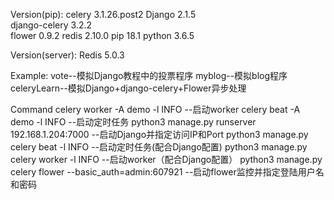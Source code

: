 Version(pip):
celery        3.1.26.post2
Django        2.1.5       
django-celery 3.2.2       
flower        0.9.2
redis         2.10.0
pip           18.1
python        3.6.5

Version(server):
Redis 5.0.3

Example:
vote--模拟Django教程中的投票程序
myblog--模拟blog程序
celeryLearn--模拟Django+django-celery+Flower异步处理

Command
celery worker -A demo -l INFO --启动worker
celery beat -A demo -l INFO --启动定时任务
python3 manage.py runserver 192.168.1.204:7000 --启动Django并指定访问IP和Port
python3 manage.py celery beat -l INFO --启动定时任务(配合Django配置)
python3 manage.py celery worker -l INFO --启动worker（配合Django配置）
python3 manage.py celery flower --basic_auth=admin:607921 --启动flower监控并指定登陆用户名和密码
